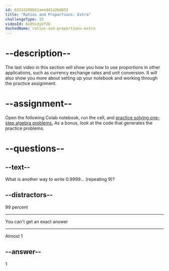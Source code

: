 ```yaml
---
id: 6331d298b51aeedd1a2bd652
title: "Ratios and Proportions: Extra"
challengeType: 15
videoId: 6o0SsdyUf2U
dashedName: ratios-and-proportions-extra
---
```


# --description--

The last video in this section will show you how to use proportions in other applications, such as currency exchange rates and unit conversion. It will also show you more about setting up your notebook and working through the practice assignment.

# --assignment--

Open the following Colab notebook, run the cell, and <a href="https://colab.research.google.com/drive/1XjmHoERFKcvol7FPidQE-wgdvR82HV45" target="_blank" rel="noopener noreferrer nofollow">practice solving one-step algebra problems.</a> As a bonus, look at the code that generates the practice problems.

# --questions--

## --text--

What is another way to write 0.9999... (repeating 9)?

## --distractors--

99 percent

---

You can't get an exact answer

---

Almost 1

## --answer--

1

